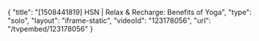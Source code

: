 {
    "title": "[1508441819] HSN | Relax & Recharge: Benefits of Yoga",
    "type": "solo",
    "layout": "iframe-static",
    "videoId": "123178056",
    "url": "\/tvpembed\/123178056"
}